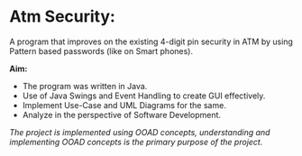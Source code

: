 # Atm Security:
A program that improves on the existing 4-digit pin security in ATM by using Pattern based passwords (like on Smart phones).

**Aim:**

* The program was written in Java.
* Use of Java Swings and Event Handling to create GUI effectively.
* Implement Use-Case and UML Diagrams for the same.
* Analyze in the perspective of Software Development.

*The project is implemented using OOAD concepts, understanding and implementing OOAD concepts is the primary purpose of the project.*
